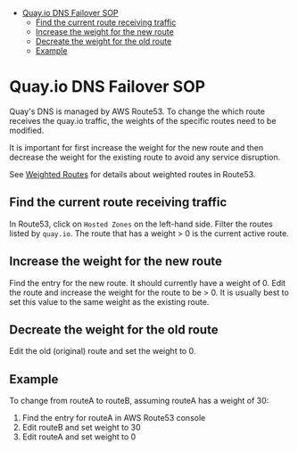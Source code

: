 - [Quay.io DNS Failover SOP](#quayio-dns-failover-sop)
  - [Find the current route receiving traffic](#find-the-current-route-receiving-traffic)
  - [Increase the weight for the new route](#increase-the-weight-for-the-new-route)
  - [Decreate the weight for the old route](#decreate-the-weight-for-the-old-route)
  - [Example](#example)

# Quay.io DNS Failover SOP

Quay's DNS is managed by AWS Route53. To change the which route receives the quay.io traffic, the weights of the specific routes need to be modified.

It is important for first increase the weight for the new route and then decrease the weight for the existing route to avoid any service disruption.

See [Weighted Routes](https://gitlab.cee.redhat.com/service/app-interface/-/blob/master/docs/aws/aws-route53.md#selecting-a-weight-for-a-weighted-record) for details about weighted routes in Route53.

## Find the current route receiving traffic

In Route53, click on `Hosted Zones` on the left-hand side.  Filter the routes listed by `quay.io`.  The route that has a weight > 0 is the current active route.

## Increase the weight for the new route

Find the entry for the new route.  It should currently have a weight of 0.  Edit the route and increase the weight for the route to be > 0.  It is usually best to set this value to the same weight as the existing route.

## Decreate the weight for the old route

Edit the old (original) route and set the weight to 0.

## Example

To change from routeA to routeB, assuming routeA has a weight of 30:

1. Find the entry for routeA in AWS Route53 console
1. Edit routeB and set weight to 30
1. Edit routeA and set weight to 0
